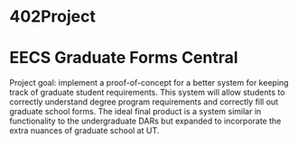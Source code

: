 # 402Project

# EECS Graduate Forms Central

Project goal: implement a proof-of-concept for a better system for keeping track of graduate student requirements. This system will allow students to correctly understand degree program requirements and correctly fill out graduate school forms. The ideal final product is a system similar in functionality to the undergraduate DARs but expanded to incorporate the extra nuances of graduate school at UT.
